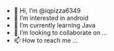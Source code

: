 - 👋 Hi, I’m @iqpizza6349
- 👀 I’m interested in android
- 🌱 I’m currently learning Java
- 💞️ I’m looking to collaborate on ...
- 📫 How to reach me ...

<!---
iqpizza6349/iqpizza6349 is a ✨ special ✨ repository because its `README.md` (this file) appears on your GitHub profile.
You can click the Preview link to take a look at your changes.
--->
